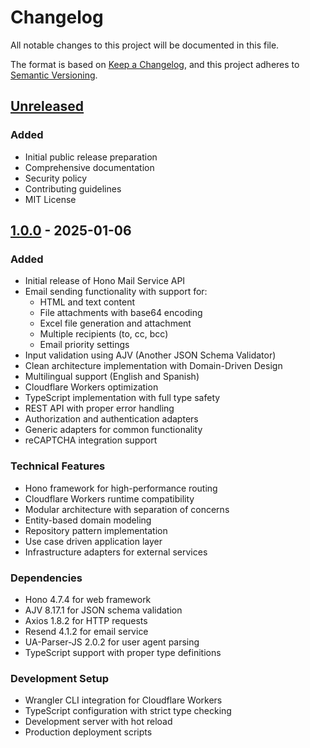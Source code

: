 # Changelog

All notable changes to this project will be documented in this file.

The format is based on [Keep a Changelog](https://keepachangelog.com/en/1.0.0/),
and this project adheres to [Semantic Versioning](https://semver.org/spec/v2.0.0.html).

## [Unreleased]

### Added

- Initial public release preparation
- Comprehensive documentation
- Security policy
- Contributing guidelines
- MIT License

## [1.0.0] - 2025-01-06

### Added

- Initial release of Hono Mail Service API
- Email sending functionality with support for:
  - HTML and text content
  - File attachments with base64 encoding
  - Excel file generation and attachment
  - Multiple recipients (to, cc, bcc)
  - Email priority settings
- Input validation using AJV (Another JSON Schema Validator)
- Clean architecture implementation with Domain-Driven Design
- Multilingual support (English and Spanish)
- Cloudflare Workers optimization
- TypeScript implementation with full type safety
- REST API with proper error handling
- Authorization and authentication adapters
- Generic adapters for common functionality
- reCAPTCHA integration support

### Technical Features

- Hono framework for high-performance routing
- Cloudflare Workers runtime compatibility
- Modular architecture with separation of concerns
- Entity-based domain modeling
- Repository pattern implementation
- Use case driven application layer
- Infrastructure adapters for external services

### Dependencies

- Hono 4.7.4 for web framework
- AJV 8.17.1 for JSON schema validation
- Axios 1.8.2 for HTTP requests
- Resend 4.1.2 for email service
- UA-Parser-JS 2.0.2 for user agent parsing
- TypeScript support with proper type definitions

### Development Setup

- Wrangler CLI integration for Cloudflare Workers
- TypeScript configuration with strict type checking
- Development server with hot reload
- Production deployment scripts

[Unreleased]: https://github.com/IsmaellHV/hono-cf/compare/v1.0.0...HEAD
[1.0.0]: https://github.com/IsmaellHV/hono-cf/releases/tag/v1.0.0

